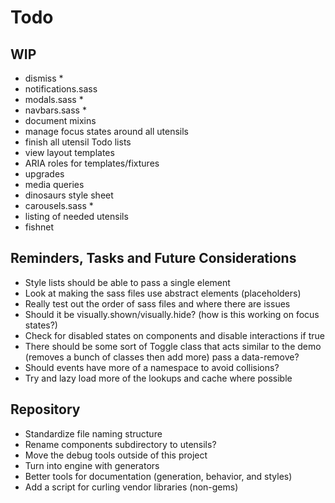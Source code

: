 
# Todo

## WIP
- dismiss *
- notifications.sass
- modals.sass *
- navbars.sass *
- document mixins
- manage focus states around all utensils
- finish all utensil Todo lists
- view layout templates
- ARIA roles for templates/fixtures
- upgrades
- media queries
- dinosaurs style sheet
- carousels.sass *
- listing of needed utensils
- fishnet

## Reminders, Tasks and Future Considerations
- Style lists should be able to pass a single element
- Look at making the sass files use abstract elements (placeholders)
- Really test out the order of sass files and where there are issues
- Should it be visually.shown/visually.hide? (how is this working on
  focus states?)
- Check for disabled states on components and disable interactions if
  true
- There should be some sort of Toggle class that acts similar to the
  demo (removes a bunch of classes then add more) pass a data-remove?
- Should events have more of a namespace to avoid collisions?
- Try and lazy load more of the lookups and cache where possible

## Repository
- Standardize file naming structure
- Rename components subdirectory to utensils?
- Move the debug tools outside of this project
- Turn into engine with generators
- Better tools for documentation (generation, behavior, and styles)
- Add a script for curling vendor libraries (non-gems)


